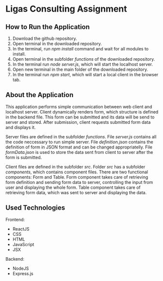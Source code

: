 # Ligas Consulting Assignment

## How to Run the Application
1. Download the github repository.
2. Open terminal in the downloaded repository.
3. In the terminal, run *npm install* command and wait for all modules to install.
4. Open terminal in the subfolder *functions* of the downloaded repository.
5. In the terminal run *node server.js*, which will start the localhost server.
6. Open new terminal in the main folder of the downloaded repository.
7. In the terminal run *npm start*, which will start a local client in the browser tab.

## About the Application
This application performs simple communication between web client and localhost server.
Client dynamically renders form, which structure is defined in the backend file.
This form can be submitted and its data will be send to server and stored.
After submission, client requests submitted form data and displays it.

Server files are defined in the subfolder *functions*.
File *server.js* contains all the code neccessary to run simple server.
File *definition.json* contains the definition of form in JSON format and can be changed appropriatelly.
File *formData.json* is used to store the data sent from client to server after the form is submitted.

Client files are defined in the subfolder *src*. 
Folder *src* has a subfolder *components*, which contains component files.
There are two functional components: Form and Table. 
Form component takes care of retrieving form definition and sending form data to server, 
controlling the input from user and displaying the whole form. 
Table component takes care of retrieving form data, which was sent to server
and displaying the data.

## Used Technologies
Frontend:
- ReactJS
- CSS
- HTML
- JavaScript
- JSX

Backend:
- NodeJS
- Express.js

